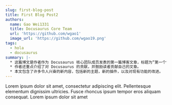 ```yaml
---
slug: first-blog-post
title: First Blog Post2
authors:
  name: Gao Wei1331
  title: Docusaurus Core Team
  url: 'https://github.com/wgao1'
  image_url: 'https://github.com/wgao19.png'
tags:
  - hola
  - docusaurus
summary: |-
  * 这篇博文是作者作为 Docusaurus 核心团队成员发表的第一篇博客文章，标题为“第一个博客文章2”。
  * 作者还重点介绍了对 Docusaurus 的贡献，并鼓励读者贡献自己的文章。
  * 本文包含了许多令人兴奋的新内容，包括新的主题，新的插件，以及对现有功能的改进。
---
```


Lorem ipsum dolor sit amet, consectetur adipiscing elit. Pellentesque elementum dignissim ultricies. Fusce rhoncus ipsum tempor eros aliquam consequat. Lorem ipsum dolor sit amet

